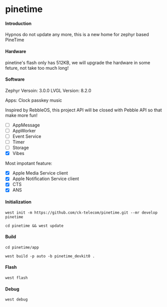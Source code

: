 # pinetime

#### Introduction
Hypnos do not update any more, this is a new home for zephyr based PineTime

#### Hardware
pinetine's flash only has 512KB, we will upgrade the hardware in some feture, not take too much long!

#### Software
Zephyr Versoin: 3.0.0
LVGL Version: 8.2.0

Apps:
  Clock
  passkey
  music

Inspired by RebbleOS, this project API will be closed with Pebble API so that make more fun!
- [ ] AppMessage
- [ ] AppWorker
- [ ] Event Service
- [ ] Timer
- [ ] Storage
- [x] Vibes

Most impotant feature:
- [x] Apple Media Service client
- [x] Apple Notification Service client
- [x] CTS
- [x] ANS

#### Initialization
```
west init -m https://github.com/ck-telecom/pinetime.git --mr develop pinetime

cd pinetime && west update
```

#### Build
```
cd pinetime/app

west build -p auto -b pinetime_devkit0 .
```

#### Flash
```
west flash
```

#### Debug
```
west debug
```
